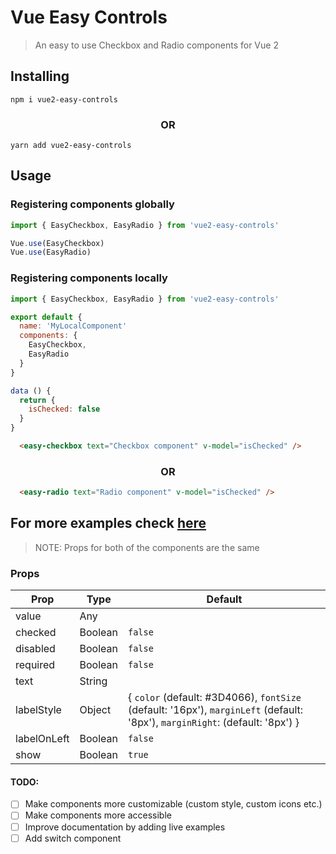 # Vue Easy Controls

> An easy to use Checkbox and Radio components for Vue 2

## Installing

`npm i vue2-easy-controls`

### <center>OR<center/>

`yarn add vue2-easy-controls`


## Usage

### Registering components globally

```js
import { EasyCheckbox, EasyRadio } from 'vue2-easy-controls'

Vue.use(EasyCheckbox)
Vue.use(EasyRadio)
```

### Registering components locally

```js
import { EasyCheckbox, EasyRadio } from 'vue2-easy-controls'

export default {
  name: 'MyLocalComponent'
  components: {
    EasyCheckbox,
    EasyRadio
  }
}
```


```js
data () {
  return {
    isChecked: false
  }
}
```
```html
  <easy-checkbox text="Checkbox component" v-model="isChecked" />
```

### <center>OR<center/>

```html
  <easy-radio text="Radio component" v-model="isChecked" />
```

## For more examples check [here]([here](https://github.com/umutbozdag/vue-easy-controls/blob/master/dev/serve.vue))


> NOTE: Props for both of the components are the same

### Props
Prop | Type | Default
------------ | ------------- | -------------
value | Any | 
checked | Boolean | `false`
disabled | Boolean | `false`
required | Boolean | `false`
text | String |
labelStyle | Object | {  `color` (default: #3D4066), `fontSize` (default: '16px'), `marginLeft` (default: '8px'), `marginRight`: (default: '8px') }
labelOnLeft | Boolean | `false`
show | Boolean | `true`

#### TODO:
  - [ ] Make components more customizable (custom style, custom icons etc.)
  - [ ] Make components more accessible
  - [ ] Improve documentation by adding live examples
  - [ ] Add switch component